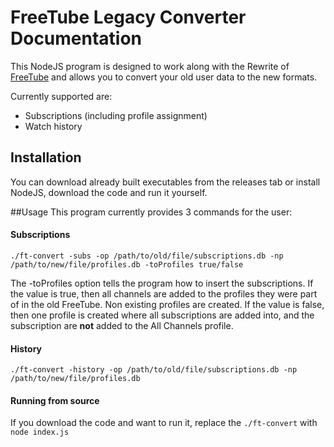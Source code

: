 # FreeTube Legacy Converter Documentation
This NodeJS program is designed to work along with the Rewrite of [FreeTube](https://github.com/FreeTubeApp/FreeTube) and allows you to convert your old user data to the new formats.

Currently supported are:
* Subscriptions (including profile assignment)
* Watch history


## Installation
You can download already built executables from the releases tab or install NodeJS, download the code and run it yourself.

##Usage
This program currently provides 3 commands for the user:
#### Subscriptions
`./ft-convert -subs -op /path/to/old/file/subscriptions.db -np /path/to/new/file/profiles.db -toProfiles true/false`

The -toProfiles option tells the program how to insert the subscriptions. If the value is true, then all channels are added to the profiles they were part of in the old FreeTube. Non existing profiles are created.
If the value is false, then one profile is created where all subscriptions are added into, and the subscription are **not** added to the All Channels profile.
 
 #### History
 `./ft-convert -history -op /path/to/old/file/subscriptions.db -np /path/to/new/file/profiles.db`

 #### Running from source
 If you download the code and want to run it, replace the `./ft-convert` with `node index.js`
